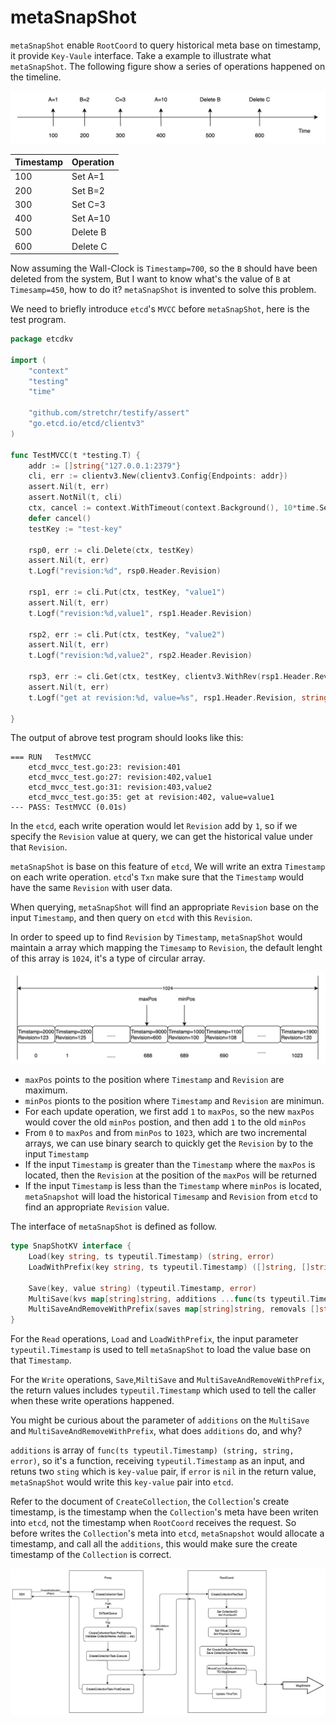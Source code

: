 # metaSnapShot

`metaSnapShot` enable `RootCoord` to query historical meta base on timestamp, it provide `Key-Vaule` interface. Take a example to illustrate what `metaSnapShot`. The following figure show a series of operations happened on the timeline.

![snap_shot](./graphs/snapshot_1.png)

| Timestamp | Operation |
|-----------|-----------|
| 100       | Set A=1   |
| 200       | Set B=2   |
| 300       | Set C=3   |
| 400       | Set A=10  |
| 500       | Delete B  |
| 600       | Delete C  |

Now assuming the Wall-Clock is `Timestamp=700`, so the `B` should have been deleted from the system, But I want to know what's the value of `B` at `Timesamp=450`, how to do it? `metaSnapShot` is invented to solve this problem.

We need to briefly introduce `etcd`'s `MVCC` before `metaSnapShot`, here is the test program.

```go
package etcdkv

import (
	"context"
	"testing"
	"time"

	"github.com/stretchr/testify/assert"
	"go.etcd.io/etcd/clientv3"
)

func TestMVCC(t *testing.T) {
	addr := []string{"127.0.0.1:2379"}
	cli, err := clientv3.New(clientv3.Config{Endpoints: addr})
	assert.Nil(t, err)
	assert.NotNil(t, cli)
	ctx, cancel := context.WithTimeout(context.Background(), 10*time.Second)
	defer cancel()
	testKey := "test-key"

	rsp0, err := cli.Delete(ctx, testKey)
	assert.Nil(t, err)
	t.Logf("revision:%d", rsp0.Header.Revision)

	rsp1, err := cli.Put(ctx, testKey, "value1")
	assert.Nil(t, err)
	t.Logf("revision:%d,value1", rsp1.Header.Revision)

	rsp2, err := cli.Put(ctx, testKey, "value2")
	assert.Nil(t, err)
	t.Logf("revision:%d,value2", rsp2.Header.Revision)

	rsp3, err := cli.Get(ctx, testKey, clientv3.WithRev(rsp1.Header.Revision))
	assert.Nil(t, err)
	t.Logf("get at revision:%d, value=%s", rsp1.Header.Revision, string(rsp3.Kvs[0].Value))

}
```

The output of abrove test program should looks like this:
```text
=== RUN   TestMVCC
    etcd_mvcc_test.go:23: revision:401
    etcd_mvcc_test.go:27: revision:402,value1
    etcd_mvcc_test.go:31: revision:403,value2
    etcd_mvcc_test.go:35: get at revision:402, value=value1
--- PASS: TestMVCC (0.01s)
```

In the `etcd`, each write operation would let `Revision` add by `1`, so if we specify the `Revision` value at query, we can get the historical value under that `Revision`.

`metaSnapShot` is base on this feature of `etcd`, We will write an extra `Timestamp` on each write operation. `etcd`'s `Txn` make sure that the `Timestamp` would have the same `Revision` with user data.

When querying, `metaSnapShot` will find an appropriate `Revision` base on the input `Timestamp`, and then query on `etcd` with this `Revision`. 

In order to speed up to find `Revision` by `Timestamp`, `metaSnapShot` would maintain a array which mapping the `Timesamp` to `Revision`, the default lenght of this array is `1024`, it's a type of circular array.

![snap_shot](./graphs/snapshot_2.png)

- `maxPos` points to the position where `Timestamp` and `Revision` are maximum.
- `minPos` pionts to the position where `Timestamp` and `Revision` are minimun.
- For each update operation, we first add `1` to `maxPos`, so the new `maxPos` would cover the old `minPos` postion, and then add `1` to the old `minPos`
- From `0` to `maxPos` and from `minPos` to `1023`, which are two incremental arrays, we can use binary search to quickly get the `Revision` by to the input `Timestamp`
- If the input `Timestamp` is greater than the `Timestamp` where the `maxPos` is located, then the `Revision` at the position of the `maxPos` will be returned
- If the input `Timestamp` is less than the `Timestamp` where `minPos` is located, `metaSnapshot` will load the historical `Timesamp` and `Revision` from `etcd` to find an appropriate `Revision` value.

The interface of `metaSnapShot` is defined as follow.
```go
type SnapShotKV interface {
	Load(key string, ts typeutil.Timestamp) (string, error)
    LoadWithPrefix(key string, ts typeutil.Timestamp) ([]string, []string, error)

	Save(key, value string) (typeutil.Timestamp, error)
	MultiSave(kvs map[string]string, additions ...func(ts typeutil.Timestamp) (string, string, error)) (typeutil.Timestamp, error)
	MultiSaveAndRemoveWithPrefix(saves map[string]string, removals []string, additions ...func(ts typeutil.Timestamp) (string, string, error)) (typeutil.Timestamp, error)
}
```

For the `Read` operations, `Load` and `LoadWithPrefix`, the input parameter `typeutil.Timestamp` is used to tell `metaSnapShot` to load the value base on that `Timestamp`.

For the `Write` operations, `Save`,`MiltiSave` and `MultiSaveAndRemoveWithPrefix`, the return values includes `typeutil.Timestamp` which used to tell the caller when these write operations happened.

You might be curious about the parameter of `additions` on the `MultiSave` and `MultiSaveAndRemoveWithPrefix`, what does `additions` do, and why?

`additions` is array of  `func(ts typeutil.Timestamp) (string, string, error)`, so it's a function, receiving `typeutil.Timestamp` as an input, and retuns two `sting` which is `key-value` pair, if `error` is `nil` in the return value, `metaSnapShot` would write this `key-value` pair into `etcd`.

Refer to the document of `CreateCollection`, the `Collection`'s create timestamp, is the timestamp when the `Collection`'s meta have been writen into `etcd`, not the timestamp when `RootCoord` receives the request. So before writes the `Collection`'s meta into `etcd`, `metaSnapshot` would allocate a timestamp, and call all the `additions`, this would make sure the create timestamp of the `Collection` is correct.

![create_collection](./graphs/dml_create_collection.png)




